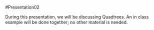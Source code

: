 #Presentation02

During this presentation, we will be discussing Quadtrees.
An in class example will be done together; no other material is needed.